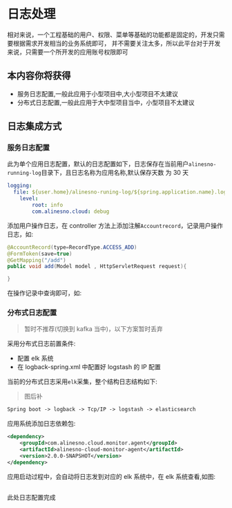 # 日志处理

相对来说，一个工程基础的用户、权限、菜单等基础的功能都是固定的，开发只需要根据需求开发相当的业务系统即可，
并不需要关注太多，所以此平台对于开发来说，只需要一个所开发的应用账号权限即可

## 本内容你将获得

- 服务日志配置,一般此应用于小型项目中,大小型项目不太建议
- 分布式日志配置,一般此应用于大中型项目当中，小型项目不太建议

## 日志集成方式

### 服务日志配置

此为单个应用日志配置，默认的日志配置如下，日志保存在当前用户`alinesno-running-log`目录下，且日志名称为应用名称,默认保存天数
为 30 天

```yml
logging:
  file: ${user.home}/alinesno-runing-log/${spring.application.name}.log
    level:
        root: info
        com.alinesno.cloud: debug
```

添加用户操作日志，在 controller 方法上添加注解`Accountrecord`，记录用户操作日志，如:

```java
@AccountRecord(type=RecordType.ACCESS_ADD)
@FormToken(save=true)
@GetMapping("/add")
public void add(Model model , HttpServletRequest request){

}
```

在操作记录中查询即可，如:

<!-- <p style="text-align:center"><img src="/images/kibana_02.png" width="100%" /></p> -->

### 分布式日志配置

> 暂时不推荐(切换到 kafka 当中)，以下方案暂时丢弃

采用分布式日志前置条件:

- 配置 elk 系统
- 在 logback-spring.xml 中配置好 logstash 的 IP 配置

当前的分布式日志采用`elk`采集，整个结构日志结构如下:

> 图后补

```xml
Spring boot -> logback -> Tcp/IP -> logstash -> elasticsearch
```

应用系统添加日志依赖包:

```xml
<dependency>
    <groupId>com.alinesno.cloud.monitor.agent</groupId>
    <artifactId>alinesno-cloud-monitor-agent</artifactId>
    <version>2.0.0-SNAPSHOT</version>
</dependency>
```

应用启动过程中，会自动将日志发到对应的 elk 系统中，在 elk 系统查看,如图:

<img :src="$withBase('/technique/kibana_01.jpeg')">

此处日志配置完成
